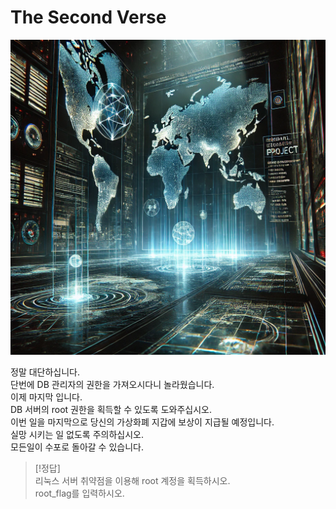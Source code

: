 # The Second Verse
![img](../img/DA6ECE~1.PNG)

정말 대단하십니다.  
단번에 DB 관리자의 권한을 가져오시다니 놀라웠습니다.  
이제 마지막 입니다.  
DB 서버의 root 권한을 획득할 수 있도록 도와주십시오.  
이번 일을 마지막으로 당신의 가상화폐 지갑에 보상이 지급될 예정입니다.  
실망 시키는 일 없도록 주의하십시오.  
모든일이 수포로 돌아갈 수 있습니다.  

> [!정답]  
> 리눅스 서버 취약점을 이용해 root 계정을 획득하시오.  
> root_flag를 입력하시오.
